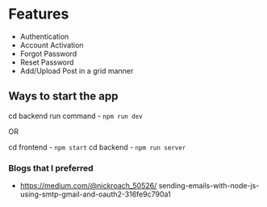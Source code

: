 # Features

- Authentication
- Account Activation
- Forgot Password
- Reset Password
- Add/Upload Post in a grid manner

## Ways to start the app

cd backend
run command - `npm run dev`

OR

cd frontend - `npm start`
cd backend - `npm run server`

### Blogs that I preferred

- https://medium.com/@nickroach_50526/  sending-emails-with-node-js-using-smtp-gmail-and-oauth2-316fe9c790a1

